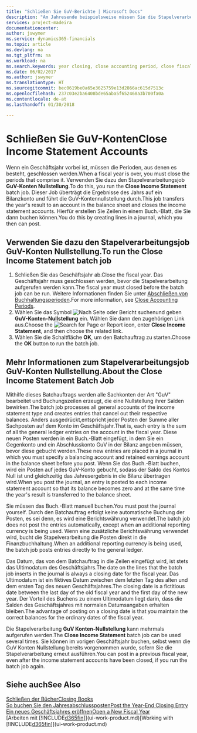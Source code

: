 ```yaml
---
title: "Schließen Sie GuV-Berichte | Microsoft Docs"
description: "Am Jahresende beispielsweise müssen Sie die Stapelverarbeitung \"GuV-Konten Nullstellung\" laufen lassen, um die Buchhaltungsperioden zu schließen, aus der sich das Geschäftsjahr zusammensetzt."
services: project-madeira
documentationcenter: 
author: jswymer
ms.service: dynamics365-financials
ms.topic: article
ms.devlang: na
ms.tgt_pltfrm: na
ms.workload: na
ms.search.keywords: year closing, close accounting period, close fiscal year, bank account detailed trial balance
ms.date: 06/02/2017
ms.author: jswymer
ms.translationtype: HT
ms.sourcegitcommit: bec0619be0a65e3625759e13d2866ac615d7513c
ms.openlocfilehash: 237c03e2ba6408bde65aba5f652468a3b700fa0a
ms.contentlocale: de-at
ms.lasthandoff: 01/30/2018

---
```

# <a name="close-income-statement-accounts"></a><span data-ttu-id="9b868-103">Schließen Sie GuV-Konten</span><span class="sxs-lookup"><span data-stu-id="9b868-103">Close Income Statement Accounts</span></span>
<span data-ttu-id="9b868-104">Wenn ein Geschäftsjahr vorbei ist, müssen die Perioden, aus denen es besteht, geschlossen werden.</span><span class="sxs-lookup"><span data-stu-id="9b868-104">When a fiscal year is over, you must close the periods that comprise it.</span></span> <span data-ttu-id="9b868-105">Verwenden Sie dazu den Stapelverarbeitungsjob **GuV-Konten Nullstellung**.</span><span class="sxs-lookup"><span data-stu-id="9b868-105">To do this, you run the **Close Income Statement** batch job.</span></span> <span data-ttu-id="9b868-106">Dieser Job überträgt die Ergebnisse des Jahrs auf ein Bilanzkonto und führt die GuV-Kontennullstellung durch.</span><span class="sxs-lookup"><span data-stu-id="9b868-106">This job transfers the year's result to an account in the balance sheet and closes the income statement accounts.</span></span> <span data-ttu-id="9b868-107">Hierfür erstellen Sie Zeilen in einem Buch.-Blatt, die Sie dann buchen können.</span><span class="sxs-lookup"><span data-stu-id="9b868-107">You do this by creating lines in a journal, which you then can post.</span></span>

## <a name="to-run-the-close-income-statement-batch-job"></a><span data-ttu-id="9b868-108">Verwenden Sie dazu den Stapelverarbeitungsjob GuV-Konten Nullstellung.</span><span class="sxs-lookup"><span data-stu-id="9b868-108">To run the Close Income Statement batch job</span></span>
1. <span data-ttu-id="9b868-109">Schließen Sie das Geschäftsjahr ab.</span><span class="sxs-lookup"><span data-stu-id="9b868-109">Close the fiscal year.</span></span> <span data-ttu-id="9b868-110">Das Geschäftsjahr muss geschlossen werden, bevor die Stapelverarbeitung aufgerufen werden kann.</span><span class="sxs-lookup"><span data-stu-id="9b868-110">The fiscal year must closed before the batch job can be run.</span></span> <span data-ttu-id="9b868-111">Weitere Informationen finden Sie unter [Abschließen von Buchhaltungsperioden](year-close-account-periods.md).</span><span class="sxs-lookup"><span data-stu-id="9b868-111">For more information, see [Close Accounting Periods](year-close-account-periods.md).</span></span>
2. <span data-ttu-id="9b868-112">Wählen Sie das Symbol ![Nach Seite oder Bericht suchen](media/ui-search/search_small.png "Nach Seite oder Bericht suchen ")und geben **GuV-Konten-Nullstellung** ein. Wählen Sie dann den zugehörigen Link aus.</span><span class="sxs-lookup"><span data-stu-id="9b868-112">Choose the ![Search for Page or Report](media/ui-search/search_small.png "Search for Page or Report icon") icon, enter **Close Income Statement**, and then choose the related link.</span></span>
3. <span data-ttu-id="9b868-113">Wählen Sie die Schaltfläche **OK**, um den Batchauftrag zu starten.</span><span class="sxs-lookup"><span data-stu-id="9b868-113">Choose the **OK** button to run the batch job.</span></span>

## <a name="about-the-close-income-statement-batch-job"></a><span data-ttu-id="9b868-114">Mehr Informationen zum Stapelverarbeitungsjob GuV-Konten Nullstellung.</span><span class="sxs-lookup"><span data-stu-id="9b868-114">About the Close Income Statement Batch Job</span></span>
<span data-ttu-id="9b868-115">Mithilfe dieses Batchauftrags werden alle Sachkonten der Art "GuV" bearbeitet und Buchungszeilen erzeugt, die eine Nullstellung ihrer Salden bewirken.</span><span class="sxs-lookup"><span data-stu-id="9b868-115">The batch job processes all general accounts of the income statement type and creates entries that cancel out their respective balances.</span></span> <span data-ttu-id="9b868-116">Anders ausgedrückt,entspricht jeder Posten der Summe aller Sachposten auf dem Konto im Geschäftsjahr.</span><span class="sxs-lookup"><span data-stu-id="9b868-116">That is, each entry is the sum of all the general ledger entries on the account in the fiscal year.</span></span> <span data-ttu-id="9b868-117">Diese neuen Posten werden in ein Buch.-Blatt eingefügt, in dem Sie ein Gegenkonto und ein Abschlusskonto GuV in der Bilanz angeben müssen, bevor diese gebucht werden.</span><span class="sxs-lookup"><span data-stu-id="9b868-117">These new entries are placed in a journal in which you must specify a balancing account and retained earnings account in the balance sheet before you post.</span></span> <span data-ttu-id="9b868-118">Wenn Sie das Buch.-Blatt buchen, wird ein Posten auf jedes GuV-Konto gebucht, sodass der Saldo des Kontos Null ist und gleichzeitig das Jahresergebnis in die Bilanz übertragen wird.</span><span class="sxs-lookup"><span data-stu-id="9b868-118">When you post the journal, an entry is posted to each income statement account so that its balance becomes zero and at the same time the year's result is transferred to the balance sheet.</span></span>

<span data-ttu-id="9b868-119">Sie müssen das Buch.-Blatt manuell buchen.</span><span class="sxs-lookup"><span data-stu-id="9b868-119">You must post the journal yourself.</span></span> <span data-ttu-id="9b868-120">Durch den Batchauftrag erfolgt keine automatische Buchung der Posten, es sei denn, es wird eine Berichtswährung verwendet.</span><span class="sxs-lookup"><span data-stu-id="9b868-120">The batch job does not post the entries automatically, except when an additional reporting currency is being used.</span></span> <span data-ttu-id="9b868-121">Wenn eine zusätzliche Berichtswährung verwendet wird, bucht die Stapelverarbeitung die Posten direkt in die Finanzbuchhaltung.</span><span class="sxs-lookup"><span data-stu-id="9b868-121">When an additional reporting currency is being used, the batch job posts entries directly to the general ledger.</span></span>

<span data-ttu-id="9b868-122">Das Datum, das von dem Batchauftrag in die Zeilen eingefügt wird, ist stets das Ultimodatum des Geschäftsjahrs.</span><span class="sxs-lookup"><span data-stu-id="9b868-122">The date on the lines that the batch job inserts in the journal is always a closing date for the fiscal year.</span></span> <span data-ttu-id="9b868-123">Das Ultimodatum ist ein fiktives Datum zwischen dem letzten Tag des alten und dem ersten Tag des neuen Geschäftsjahres.</span><span class="sxs-lookup"><span data-stu-id="9b868-123">The closing date is a fictitious date between the last day of the old fiscal year and the first day of the new year.</span></span> <span data-ttu-id="9b868-124">Der Vorteil des Buchens zu einem Ultimodatum liegt darin, dass die Salden des Geschäftsjahres mit normalen Datumsangaben erhalten bleiben.</span><span class="sxs-lookup"><span data-stu-id="9b868-124">The advantage of posting on a closing date is that you maintain the correct balances for the ordinary dates of the fiscal year.</span></span>

<span data-ttu-id="9b868-125">Die Stapelverarbeitung **GuV Konten-Nullstellung** kann mehrmals aufgerufen werden.</span><span class="sxs-lookup"><span data-stu-id="9b868-125">The **Close Income Statement** batch job can be used several times.</span></span> <span data-ttu-id="9b868-126">Sie können im vorigen Geschäftsjahr buchen, selbst wenn die GuV Konten Nullstellung bereits vorgenommen wurde, sofern Sie die Stapelverarbeitung erneut ausführen.</span><span class="sxs-lookup"><span data-stu-id="9b868-126">You can post in a previous fiscal year, even after the income statement accounts have been closed, if you run the batch job again.</span></span>

## <a name="see-also"></a><span data-ttu-id="9b868-127">Siehe auch</span><span class="sxs-lookup"><span data-stu-id="9b868-127">See Also</span></span>
[<span data-ttu-id="9b868-128">Schließen der Bücher</span><span class="sxs-lookup"><span data-stu-id="9b868-128">Closing Books</span></span>](year-close-books.md)  
[<span data-ttu-id="9b868-129">So buchen Sie den Jahresabschlussposten</span><span class="sxs-lookup"><span data-stu-id="9b868-129">Post the Year-End Closing Entry</span></span>](year-how-post-year-end-close-entry.md)  
[<span data-ttu-id="9b868-130">Ein neues Geschäftsjahres eröffnen</span><span class="sxs-lookup"><span data-stu-id="9b868-130">Open a New Fiscal Year</span></span>](finance-how-open-new-fiscal-year.md)  
<span data-ttu-id="9b868-131">[Arbeiten mit [!INCLUDE[d365fin](includes/d365fin_md.md)]](ui-work-product.md)</span><span class="sxs-lookup"><span data-stu-id="9b868-131">[Working with [!INCLUDE[d365fin](includes/d365fin_md.md)]](ui-work-product.md)</span></span>

